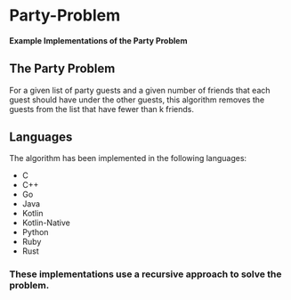 # Party-Problem
#### Example Implementations of the Party Problem

## The Party Problem
For a given list of party guests and a given number of friends that each guest should have under the other guests, 
this algorithm removes the guests from the list that have fewer than k friends.  

## Languages
The algorithm has been implemented in the following languages:  
- C
- C++
- Go
- Java
- Kotlin
- Kotlin-Native
- Python
- Ruby
- Rust

### These implementations use a recursive approach to solve the problem.